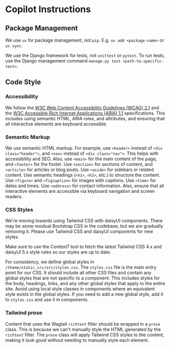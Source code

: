 # Copilot Instructions

## Package Management

We use `uv` for package management, not `pip`. E.g. `uv add <package-name>` or `uv sync`.

We use the Django framework for tests, not `unittest` or `pytest`. To run tests, use the Django management command `manage.py test <path-to-specific-test>`.

## Code Style

### Accessibility

We follow the [W3C Web Content Accessibility Guidelines (WCAG) 2.1](https://www.w3.org/TR/WCAG21/) and the [W3C Accessible Rich Internet Applications (ARIA) 1.1](https://www.w3.org/TR/wai-aria-1.1/) specifications. This includes using semantic HTML, ARIA roles, and attributes, and ensuring that all interactive elements are keyboard accessible.

### Semantic Markup

We use semantic HTML markup. For example, use `<header>` instead of `<div class="header">`, and `<nav>` instead of `<div class="nav">`. This helps with accessibility and SEO. Also, use `<main>` for the main content of the page, and `<footer>` for the footer. Use `<section>` for sections of content, and `<article>` for articles or blog posts. Use `<aside>` for sidebars or related content. Use semantic headings (`<h1>`, `<h2>`, etc.) to structure the content. Use `<figure>` and `<figcaption>` for images with captions. Use `<time>` for dates and times. Use `<address>` for contact information. Also, ensure that all interactive elements are accessible via keyboard navigation and screen readers.

### CSS Styles

We're moving towards using Tailwind CSS with daisyUI components. There may be some residual Bootstrap CSS in the codebase, but we are gradually removing it. Please use Tailwind CSS and daisyUI components for new styles.

Make sure to use the Context7 tool to fetch the latest Tailwind CSS 4.x and daisyUI 5.x style rules so our styles are up to date.

For consistency, we define global styles in `/theme/static_src/src/styles.css`. The `styles.css` file is the main entry point for our CSS. It should include all other CSS files and contain any global styles that are not specific to a component. This includes styles for the body, headings, links, and any other global styles that apply to the entire site. Avoid using local style classes in components where an equivalent style exists in the global styles. If you need to add a new global style, add it to `styles.css` and use it in components.

### Tailwind prose

Content that uses the Wagtail `richtext` filter should be wrapped in a `prose` class. This is because we can't manually style the HTML generated by the `richtext` filter. The `prose` class will apply Tailwind CSS styles to the content, making it look good without needing to manually style each element.
